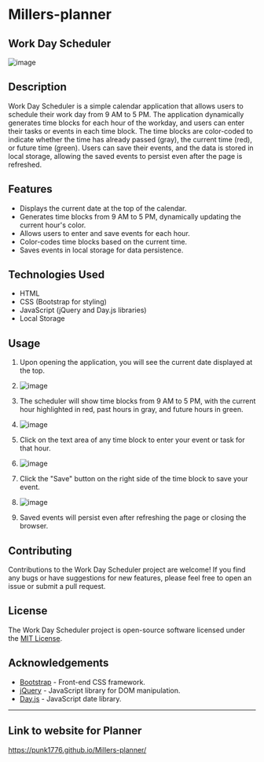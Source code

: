 # Millers-planner

## Work Day Scheduler
![image](https://github.com/Punk1776/Millers-planner/assets/135387049/405c926e-bd17-4f25-85cd-72c8758d2001)



## Description

Work Day Scheduler is a simple calendar application that allows users to schedule their work day from 9 AM to 5 PM. The application dynamically generates time blocks for each hour of the workday, and users can enter their tasks or events in each time block. The time blocks are color-coded to indicate whether the time has already passed (gray), the current time (red), or future time (green). Users can save their events, and the data is stored in local storage, allowing the saved events to persist even after the page is refreshed.

## Features

- Displays the current date at the top of the calendar.
- Generates time blocks from 9 AM to 5 PM, dynamically updating the current hour's color.
- Allows users to enter and save events for each hour.
- Color-codes time blocks based on the current time.
- Saves events in local storage for data persistence.

## Technologies Used

- HTML
- CSS (Bootstrap for styling)
- JavaScript (jQuery and Day.js libraries)
- Local Storage


## Usage

1. Upon opening the application, you will see the current date displayed at the top.
2. ![image](https://github.com/Punk1776/Millers-planner/assets/135387049/23be4c96-1643-4f99-b392-90c57b500a34)

3. The scheduler will show time blocks from 9 AM to 5 PM, with the current hour highlighted in red, past hours in gray, and future hours in green.
4. ![image](https://github.com/Punk1776/Millers-planner/assets/135387049/7ecc4701-31a3-47ce-9057-3e2a54cc63c4)

5. Click on the text area of any time block to enter your event or task for that hour.
6. ![image](https://github.com/Punk1776/Millers-planner/assets/135387049/cd428b48-19fe-44d0-927b-3ec110e5a46b)

7. Click the "Save" button on the right side of the time block to save your event.
8. ![image](https://github.com/Punk1776/Millers-planner/assets/135387049/14cfe826-30b5-4e6b-affb-3d48c29eb163)

9. Saved events will persist even after refreshing the page or closing the browser.
    

## Contributing

Contributions to the Work Day Scheduler project are welcome! If you find any bugs or have suggestions for new features, please feel free to open an issue or submit a pull request.

## License

The Work Day Scheduler project is open-source software licensed under the [MIT License](LICENSE).

## Acknowledgements

- [Bootstrap](https://getbootstrap.com/) - Front-end CSS framework.
- [jQuery](https://jquery.com/) - JavaScript library for DOM manipulation.
- [Day.js](https://day.js.org/) - JavaScript date library.

---
## Link to website for Planner
https://punk1776.github.io/Millers-planner/
